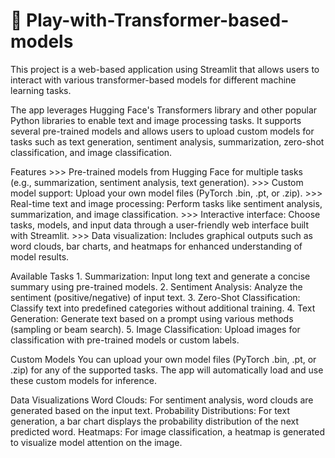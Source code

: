 # 🎈 Play-with-Transformer-based-models
This project is a web-based application using Streamlit that allows users to interact with various transformer-based models for different machine learning tasks.

The app leverages Hugging Face's Transformers library and other popular Python libraries to enable text and image processing tasks. It supports several pre-trained models and allows users to upload custom models for tasks such as text generation, sentiment analysis, summarization, zero-shot classification, and image classification.

Features
    >>>  Pre-trained models from Hugging Face for multiple tasks (e.g., summarization, sentiment analysis, text generation).
    >>>  Custom model support: Upload your own model files (PyTorch .bin, .pt, or .zip).
    >>>  Real-time text and image processing: Perform tasks like sentiment analysis, summarization, and image classification.
    >>>  Interactive interface: Choose tasks, models, and input data through a user-friendly web interface built with Streamlit.
    >>>  Data visualization: Includes graphical outputs such as word clouds, bar charts, and heatmaps for enhanced understanding of model results.

Available Tasks
    1.  Summarization: Input long text and generate a concise summary using pre-trained models.
    2.  Sentiment Analysis: Analyze the sentiment (positive/negative) of input text.
    3.  Zero-Shot Classification: Classify text into predefined categories without additional training.
    4.  Text Generation: Generate text based on a prompt using various methods (sampling or beam search).
    5.  Image Classification: Upload images for classification with pre-trained models or custom labels.

Custom Models
    You can upload your own model files (PyTorch .bin, .pt, or .zip) for any of the supported tasks. The app will automatically load and use these custom models for inference.

Data Visualizations
    Word Clouds: For sentiment analysis, word clouds are generated based on the input text.
    Probability Distributions: For text generation, a bar chart displays the probability distribution of the next predicted word.
    Heatmaps: For image classification, a heatmap is generated to visualize model attention on the image.
    


